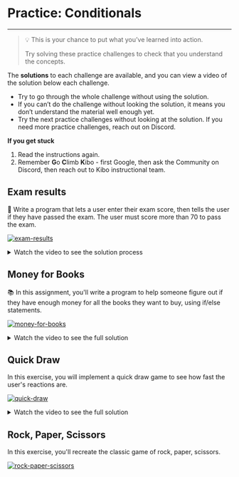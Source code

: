 # Practice: Conditionals

---

> 💡 This is your chance to put what you’ve learned into action.
>
> Try solving these practice challenges to check that you understand the concepts.

The **solutions** to each challenge are available, and you can view a video of the solution below each challenge.

* Try to go through the whole challenge without using the solution.
* If you can’t do the challenge without looking the solution, it means you don’t understand the material well enough yet.
* Try the next practice challenges without looking at the solution. If you need more practice challenges, reach out on Discord.

<aside>

**If you get stuck**

1. Read the instructions again.
2. Remember **G**o **C**limb **K**ibo - first Google, then ask the Community on Discord, then reach out to Kibo instructional team.

</aside>

## Exam results

📝 Write a program that lets a user enter their exam score, then tells the user if they have passed the exam. The user must score more than 70 to pass the exam.

[![exam-results](https://img.shields.io/static/v1?label=Open%20Project&message=exam%20results&color=blue)](https://classroom.github.com/a/A7oNEg73)

<details><summary>Watch the video to see the solution process</summary>

<div style="position: relative; padding-bottom: 56.25%; height: 0;"><iframe src="https://www.youtube.com/embed/ZiiCw1H3D60?rel=0" title="YouTube video player" frameborder="0" allow="accelerometer; autoplay; clipboard-write; encrypted-media; gyroscope; picture-in-picture" allowfullscreen style="position: absolute; top: 0; left: 0; width: 100%; height: 100%;"></iframe></div>

![A snake looking quizically at its exam paper](/images/snake_exam.png)

</details>

## Money for Books

📚 In this assignment, you'll write a program to help someone figure out if they have enough money for all the books they want to buy, using if/else statements.

[![money-for-books](https://img.shields.io/static/v1?label=Open%20Project&message=money%20for%20books&color=blue)](https://classroom.github.com/a/R_0ByaI4)

<details><summary>Watch the video to see the full solution</summary>

<iframe width="560" height="315" src="https://www.youtube-nocookie.com/embed/P5XvolfsQtY?rel=0" title="YouTube video player" frameborder="0" allow="accelerometer; autoplay; clipboard-write; encrypted-media; gyroscope; picture-in-picture" allowfullscreen></iframe>

![A cool snake with blue tinted sunglasses is coiled around some books at the library](/images/cool_library_snake.png)

</details>

## Quick Draw

In this exercise, you will implement a quick draw game to see how fast the
user's reactions are.

[![quick-draw](https://img.shields.io/static/v1?label=Open%20Project&message=quick%20draw&color=blue)](https://classroom.github.com/a/Tww_mgmN)

<details><summary>Watch the video to see the full solution</summary>

<iframe width="560" height="315" src="https://youtube.com/embed/Sl4tKrX-P-M?rel=0" title="YouTube video player" frameborder="0" allow="accelerometer; autoplay; clipboard-write; encrypted-media; gyroscope; picture-in-picture" allowfullscreen></iframe>

![Snake cowboy smokes in a deserted street in a frontier town](/images/snake_cowboy.png)

</details>

## Rock, Paper, Scissors

In this exercise, you'll recreate the classic game of rock, paper, scissors.

[![rock-paper-scissors](https://img.shields.io/static/v1?label=Open%20Project&message=rock%20paper%20scissors&color=blue)](https://classroom.github.com/a/5HVcFLrp)
